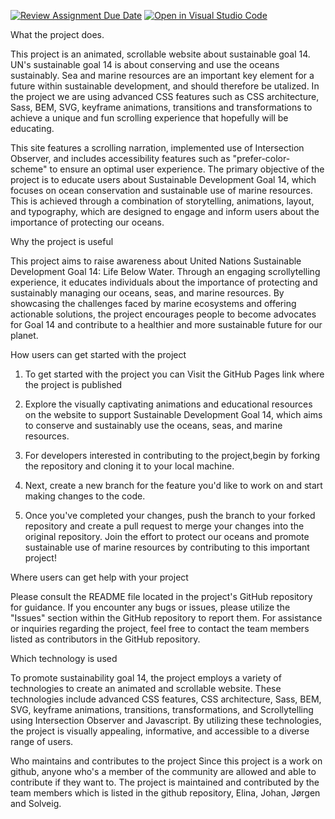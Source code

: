 [![Review Assignment Due Date](https://classroom.github.com/assets/deadline-readme-button-24ddc0f5d75046c5622901739e7c5dd533143b0c8e959d652212380cedb1ea36.svg)](https://classroom.github.com/a/E1TYCvbT)
[![Open in Visual Studio Code](https://classroom.github.com/assets/open-in-vscode-718a45dd9cf7e7f842a935f5ebbe5719a5e09af4491e668f4dbf3b35d5cca122.svg)](https://classroom.github.com/online_ide?assignment_repo_id=10922263&assignment_repo_type=AssignmentRepo)



What the project does.

This project is an animated, scrollable website about sustainable goal 14. UN's sustainable goal 14 is about conserving and use the oceans sustainably. Sea and marine resources are an important key element for a future within sustainable development, and should therefore be utalized. 
In the project we are using advanced CSS features such as CSS architecture, Sass, BEM, SVG, keyframe animations, transitions and transformations to achieve a unique and fun scrolling experience that hopefully will be educating. 

This site features a scrolling narration, implemented use of Intersection Observer, and includes accessibility features such as "prefer-color-scheme" to ensure an optimal user experience.
The primary objective of the project is to educate users about Sustainable Development Goal 14, which focuses on ocean conservation and sustainable use of marine resources. This is achieved through a combination of storytelling, animations, layout, and typography, which are designed to engage and inform users about the importance of protecting our oceans.


Why the project is useful

This project aims to raise awareness about United Nations Sustainable Development Goal 14: Life Below Water. Through an engaging scrollytelling experience, it educates individuals about the importance of protecting and sustainably managing our oceans, seas, and marine resources. By showcasing the challenges faced by marine ecosystems and offering actionable solutions, the project encourages people to become advocates for Goal 14 and contribute to a healthier and more sustainable future for our planet.


How users can get started with the project

1. To get started with the project you can Visit the GitHub Pages link where the project is published 

2. Explore the visually captivating animations and educational resources on the website to support Sustainable Development Goal 14, which aims to conserve and sustainably use the oceans, seas, and marine resources.
 
3. For developers interested in contributing to the project,begin by forking the repository and cloning it to your local machine.
 
4. Next, create a new branch for the feature you'd like to work on and start making changes to the code.
 
5. Once you've completed your changes, push the branch to your forked repository and create a pull request to merge your changes into     the original repository. Join the effort to protect our oceans and promote sustainable use of marine resources by contributing to this important project!



Where users can get help with your project

Please consult the README file located in the project's GitHub repository for guidance.
If you encounter any bugs or issues, please utilize the "Issues" section within the GitHub repository to report them. 
For assistance or inquiries regarding the project, feel free to contact the team members listed as contributors in the GitHub repository. 


Which technology is used

To promote sustainability goal 14, the project employs a variety of technologies to create an animated and scrollable website. These technologies include advanced CSS features, CSS architecture, Sass, BEM, SVG, keyframe animations, transitions, transformations, and Scrollytelling using Intersection Observer and Javascript. By utilizing these technologies, the project is visually appealing, informative, and accessible to a diverse range of users. 


Who maintains and contributes to the project
Since this project is a work on github, anyone who's a member of the community are allowed and able to contribute if they want to.
The project is maintained and contributed by the team members which is listed in the github repository, 
Elina, Johan, Jørgen and Solveig. 
